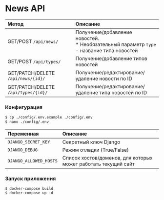 # News API

| Метод                               | Описание                                                                                      |
|:------------------------------------|:----------------------------------------------------------------------------------------------|
| GET/POST `/api/news/`               | Получение/добавление новостей.<br/> * Необязательный параметр `type` - название типа новостей |
| GET/POST `/api/types/`              | Получение/добавление типов новостей                                                           |
| GET/PATCH/DELETE `/api/news/{id}/`  | Получение/редактирование/удаление новости по ID                                               |
| GET/PATCH/DELETE `/api/types/{id}/` | Получение/редактирование/удаление типа новостей по ID                                         |

### Конфигурация 

```.sh
$ cp ./config/.env.example ./config/.env
$ nano ./config/.env
```

| Переменная             | Описание                                                       |
|:-----------------------|:---------------------------------------------------------------|
| `DJANGO_SECRET_KEY`    | Секретный ключ Django                                          |
| `DJANGO_DEBUG`         | Режим отладки (True/False)                                     |
| `DJANGO_ALLOWED_HOSTS` | Список хостов/доменов, для которых может работать текущий сайт |

### Запуск приложения

```shell
$ docker-compose build
$ docker-compose up -d
```
